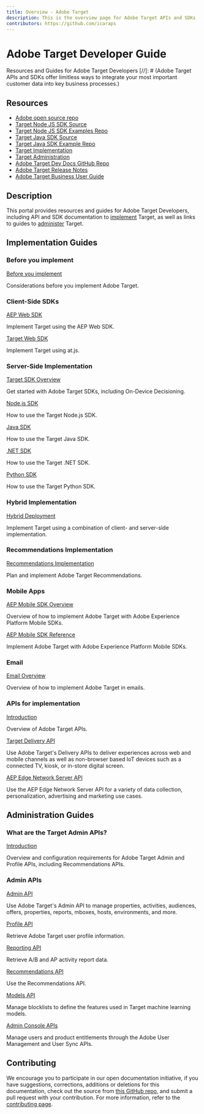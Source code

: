 ```yaml
---
title: Overview - Adobe Target
description: This is the overview page for Adobe Target APIs and SDKs
contributors: https://github.com/icaraps
---
```


# Adobe Target Developer Guide

Resources and Guides for Adobe Target Developers
[//]: # (Adobe Target APIs and SDKs offer limitless ways to integrate your most important customer data into key business processes.)

## Resources

* [Adobe open source repo](https://github.com/adobe)
* [Target Node JS SDK Source](https://github.com/adobe/target-nodejs-sdk)
* [Target Node JS SDK Examples Repo](https://github.com/adobe/target-nodejs-sdk-samples)
* [Target Java SDK Source](https://github.com/adobe/target-java-sdk)
* [Target Java SDK Example Repo](https://github.com/adobe/target-java-sdk-samples)
* [Target Implementation](./before-implement/prepare-to-implement-target.md)
* [Target Administration](./before-administer/target-api-overview.md)
* [Adobe Target Dev Docs GitHub Repo](https://github.com/AdobeDocs/target-developers)
* [Adobe Target Release Notes](https://experienceleague.adobe.com/docs/target/using/release-notes/release-notes.html)
* [Adobe Target Business User Guide](https://experienceleague.adobe.com/docs/target/using/target-home.html)

## Description

This portal provides resources and guides for Adobe Target Developers, including API and SDK documentation to [implement](#implementation-guides) Target, as well as links to guides to [administer](#administration-guides) Target.

## Implementation Guides


### Before you implement

[Before you implement](before-implement/)

Considerations before you implement Adobe Target.

### Client-Side SDKs

[AEP Web SDK](https://experienceleague.adobe.com/docs/experience-platform/edge/personalization/adobe-target/target-overview.html)

Implement Target using the AEP Web SDK.

[Target Web SDK](implement/client-side/overview.md)

Implement Target using at.js.

### Server-Side Implementation

[Target SDK Overview](implement/server-side/server-side-overview.md)

Get started with Adobe Target SDKs, including On-Device Decisioning.

[Node.js SDK](implement/server-side/node-js/overview.md)

How to use the Target Node.js SDK.

[Java SDK](implement/server-side/java/overview.md)

How to use the Target Java SDK.

[.NET SDK](implement/server-side/net/overview.md)

How to use the Target .NET SDK.

[Python SDK](implement/server-side/python/overview.md)

How to use the Target Python SDK.

### Hybrid Implementation

[Hybrid Deployment](implement/hybrid/overview.md)

Implement Target using a combination of client- and server-side implementation.

### Recommendations Implementation

[Recommendations Implementation](implement/recommendations/recommendations.md)

Plan and implement Adobe Target Recommendations.

### Mobile Apps

[AEP Mobile SDK Overview](implement/mobile/overview.md)

Overview of how to implement Adobe Target with Adobe Experience Platform Mobile SDKs.

[AEP Mobile SDK Reference](https://developer.adobe.com/client-sdks/documentation/)

Implement Adobe Target with Adobe Experience Platform Mobile SDKs.

### Email

[Email Overview](implement/email/overview.md)

Overview of how to implement Adobe Target in emails.

### APIs for implementation

[Introduction](before-administer/target-api-overview.md)

Overview of Adobe Target APIs.

[Target Delivery API](implement/delivery-api/overview.md)

Use Adobe Target's Delivery APIs to deliver experiences across web and mobile channels as well as non-browser based IoT devices such as a connected TV, kiosk, or in-store digital screen.

[AEP Edge Network Server API](https://experienceleague.adobe.com/docs/experience-platform/edge-network-server-api/overview.html)

Use the AEP Edge Network Server API for a variety of data collection, personalization, advertising and marketing use cases.

## Administration Guides

### What are the Target Admin APIs?

[Introduction](before-administer/target-api-overview.md)

Overview and configuration requirements for Adobe Target Admin and Profile APIs, including Recommendations APIs.

### Admin APIs

[Admin API](administer/admin-api/admin-api-overview-new.md)

Use Adobe Target's Admin API to manage properties, activities, audiences, offers, properties, reports, mboxes, hosts, environments, and more.

[Profile API](https://developers.adobetarget.com/api/#profiles)

Retrieve Adobe Target user profile information.

[Reporting API](https://developer.adobe.com/target/administer/admin-api/#tag/Reports)

Retrieve A/B and AP activity report data.

[Recommendations API](http://developers.adobetarget.com/api/recommendations/)

Use the Recommendations API.

[Models API](administer/models-api/models-api-overview.md)

Manage blocklists to define the features used in Target machine learning models.

[Admin Console APIs](https://developer.adobe.com/umapi/)

Manage users and product entitlements through the Adobe User Management and User Sync APIs.

## Contributing

We encourage you to participate in our open documentation initiative, if you have suggestions, corrections, additions
or deletions for this documentation, check out the source from [this GitHub repo](https://github.com/adobe/gatsby-theme-spectrum-example), and submit a pull
request with your contribution. For more information, refer to the [contributing page](support/contribute/).
